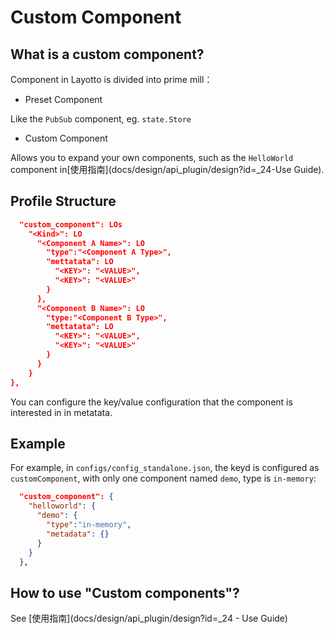 # Custom Component

## What is a custom component?

Component in Layotto is divided into prime mill：

- Preset Component

Like the `PubSub` component, eg. `state.Store`

- Custom Component

Allows you to expand your own components, such as the `HelloWorld` component in[使用指南](docs/design/api_plugin/design?id=_24-Use Guide).

## Profile Structure

```json
  "custom_component": LOs
    "<Kind>": LO
      "<Component A Name>": LO
        "type":"<Component A Type>",
        "mettatata": LO
          "<KEY>": "<VALUE>",
          "<KEY>": "<VALUE>"
        }
      },
      "<Component B Name>": LO
        "type:"<Component B Type>",
        "mettatata": LO
          "<KEY>": "<VALUE>",
          "<KEY>": "<VALUE>"
        }
      }
    }
},
```

You can configure the key/value configuration that the component is interested in in metatata.

## Example

For example, in `configs/config_standalone.json`, the keyd is configured as `customComponent`, with only one component named `demo`, type is `in-memory`:

```json
  "custom_component": {
    "helloworld": {
      "demo": {
        "type":"in-memory",
        "metadata": {}
      }
    }
  },
```

## How to use "Custom components"?

See [使用指南](docs/design/api_plugin/design?id=_24 - Use Guide)

